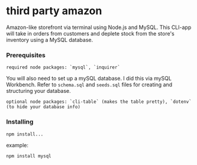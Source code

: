 # third party amazon

Amazon-like storefront via terminal using Node.js and MySQL. This CLI-app will take in orders from customers and deplete stock from the store's inventory using a MySQL database.

### Prerequisites

```
required node packages: `mysql`, `inquirer`
```

You will also need to set up a mySQL database. I did this via mySQL Workbench. Refer to `schema.sql` and `seeds.sql` files for creating and structuring your database.

```
optional node packages: `cli-table` (makes the table pretty), `dotenv` (to hide your database info)
```

### Installing

```
npm install...
```

example:

```
npm install mysql
```
